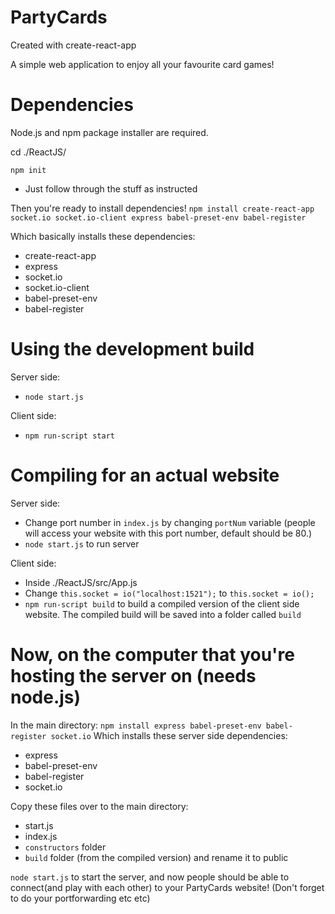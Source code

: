 # PartyCards

Created with create-react-app

A simple web application to enjoy all your favourite card games!

# Dependencies

Node.js and npm package installer are required.

cd ./ReactJS/

```npm init``` 
+ Just follow through the stuff as instructed

Then you're ready to install dependencies!
```npm install create-react-app socket.io socket.io-client express babel-preset-env babel-register```

Which basically installs these dependencies:
+ create-react-app
+ express
+ socket.io
+ socket.io-client
+ babel-preset-env
+ babel-register

# Using the development build

Server side:
+ ```node start.js```

Client side:
+ ```npm run-script start```

# Compiling for an actual website

Server side:
+ Change port number in ```index.js``` by changing ```portNum``` variable (people will access your website with this port number, default should be 80.)
+ ```node start.js``` to run server

Client side:
+ Inside ./ReactJS/src/App.js
+ Change ```this.socket = io("localhost:1521");``` to ```this.socket = io();```
+  ```npm run-script build``` to build a compiled version of the client side website. The compiled build will be saved into a folder called ```build```

# Now, on the computer that you're hosting the server on (needs node.js)

In the main directory:
```npm install express babel-preset-env babel-register socket.io```
Which installs these server side dependencies:
  + express
  + babel-preset-env
  + babel-register
  + socket.io

Copy these files over to the main directory:
+ start.js
+ index.js
+ ```constructors``` folder
+ ```build``` folder (from the compiled version) and rename it to public

```node start.js``` to start the server, and now people should be able to connect(and play with each other) to your PartyCards website! (Don't forget to do your portforwarding etc etc)
